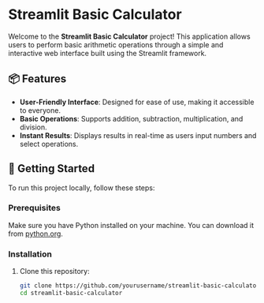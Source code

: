 # Streamlit Basic Calculator

Welcome to the **Streamlit Basic Calculator** project! This application allows users to perform basic arithmetic operations through a simple and interactive web interface built using the Streamlit framework.

## 📦 Features

- **User-Friendly Interface**: Designed for ease of use, making it accessible to everyone.
- **Basic Operations**: Supports addition, subtraction, multiplication, and division.
- **Instant Results**: Displays results in real-time as users input numbers and select operations.

## 🚀 Getting Started

To run this project locally, follow these steps:

### Prerequisites

Make sure you have Python installed on your machine. You can download it from [python.org](https://www.python.org/downloads/).

### Installation

1. Clone this repository:
   ```bash
   git clone https://github.com/yourusername/streamlit-basic-calculator.git
   cd streamlit-basic-calculator
